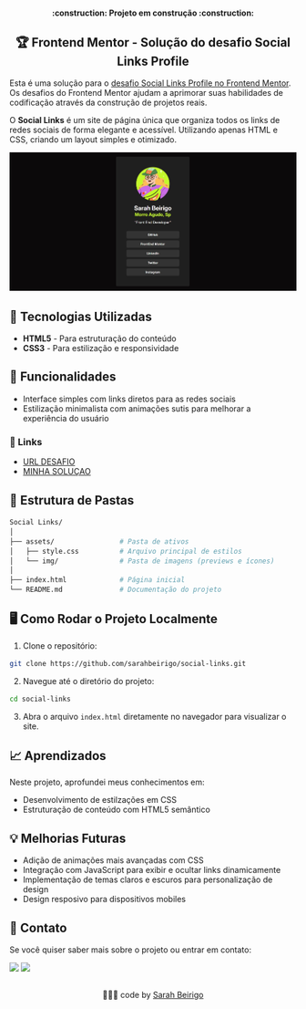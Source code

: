 <h4 align="center"> 
    :construction:  Projeto em construção  :construction:
</h4>

<h2 align="center">🏆 Frontend Mentor - Solução do desafio Social Links Profile</h2>


Esta é uma solução para o [desafio Social Links Profile no Frontend Mentor](https://www.frontendmentor.io/challenges/social-links-profile-UG32l9m6dQ). Os desafios do Frontend Mentor ajudam a aprimorar suas habilidades de codificação através da construção de projetos reais.

O **Social Links** é um site de página única que organiza todos os links de redes sociais de forma elegante e acessível. 
Utilizando apenas HTML e CSS, criando um layout simples e otimizado.

![Bikcraft Preview](./assets/images/social-links-preview.jpg)

## 🔧 Tecnologias Utilizadas

- **HTML5** - Para estruturação do conteúdo
- **CSS3** - Para estilização e responsividade

## 🚀 Funcionalidades

- Interface simples com links diretos para as redes sociais
- Estilização minimalista com animações sutis para melhorar a experiência do usuário

### 🔗 Links
- [URL DESAFIO](https://sua-url-de-solucao.com)
- [MINHA SOLUÇAO](https://social-links-seven-eta.vercel.app/)

## 📂 Estrutura de Pastas

```bash
Social Links/
│
├── assets/                # Pasta de ativos
│   ├── style.css          # Arquivo principal de estilos
│   └── img/               # Pasta de imagens (previews e ícones)
│
├── index.html             # Página inicial
└── README.md              # Documentação do projeto
```

## 🖥️ Como Rodar o Projeto Localmente

1. Clone o repositório:

```bash
git clone https://github.com/sarahbeirigo/social-links.git
```

2. Navegue até o diretório do projeto:

```bash
cd social-links
```

3. Abra o arquivo `index.html` diretamente no navegador para visualizar o site.

## 📈 Aprendizados

Neste projeto, aprofundei meus conhecimentos em:

- Desenvolvimento de estilzações em CSS
- Estruturação de conteúdo com HTML5 semântico

## 💡 Melhorias Futuras

- Adição de animações mais avançadas com CSS
- Integração com JavaScript para exibir e ocultar links dinamicamente
- Implementação de temas claros e escuros para personalização de design
- Design resposivo para dispositivos mobiles

## 📝 Contato

Se você quiser saber mais sobre o projeto ou entrar em contato:

<a href = "mailto:sarahcbeirigo@gmail.com"><img src="https://img.shields.io/badge/Gmail-D14836?style=for-the-badge&logo=gmail&logoColor=white" target="_blank"></a>
<a href="https://www.linkedin.com/in/sarah-beirigo/" target="_blank"><img src="https://img.shields.io/badge/-LinkedIn-%230077B5?style=for-the-badge&logo=linkedin&logoColor=white" target="_blank"></a>

##
<p align="center">👩🏼‍💻 code by <a href="https://github.com/sarahbeirigo">Sarah Beirigo</a></p>

